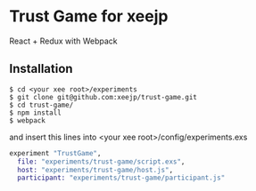 # Trust Game for xeejp
React + Redux with Webpack

## Installation
```
$ cd <your xee root>/experiments
$ git clone git@github.com:xeejp/trust-game.git
$ cd trust-game/
$ npm install
$ webpack
```
and insert  this lines into \<your xee root\>/config/experiments.exs
```exs:experiments.exs
experiment "TrustGame",
  file: "experiments/trust-game/script.exs",
  host: "experiments/trust-game/host.js",
  participant: "experiments/trust-game/participant.js"
```
